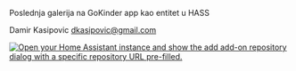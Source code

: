 Poslednja galerija na GoKinder app kao entitet u HASS

Damir Kasipovic <dkasipovic@gmail.com>

[![Open your Home Assistant instance and show the add add-on repository dialog with a specific repository URL pre-filled.](https://my.home-assistant.io/badges/supervisor_add_addon_repository.svg)](https://my.home-assistant.io/redirect/supervisor_add_addon_repository/?repository_url=https%3A%2F%2Fgithub.com%2Fdkasipovic%2Fhass-gokinder)